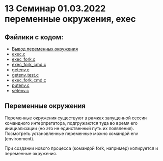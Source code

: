 # 13 Семинар 01.03.2022 переменные окружения, exec

## Файлики с кодом:

* [Вывод переменных окружения](envp.c)
* [exec.c](exec.c)
* [exec_fork.c](exec_fork.c)
* [exec_fork_cmd.c](exec_fork_cmd.c)
* [getenv.c](getenv.c)
* [getenv_test.c](getenv_test.c)
* [exec_fork_cmd.c](exec_fork_cmd.c)
* [putenv.c](putenv.c)
* [setenv.c](setenv.c)


## Переменные окружения
Переменные окружения существуют в рамках запущенной сессии командного интерпретатора, подгружаются туда во время его инициализации (но это не единственный путь их появления). Посмотреть установленные переменные можно командой env (environment). 

При создании нового процесса (командой fork, например) копируется и переменные окружения.

